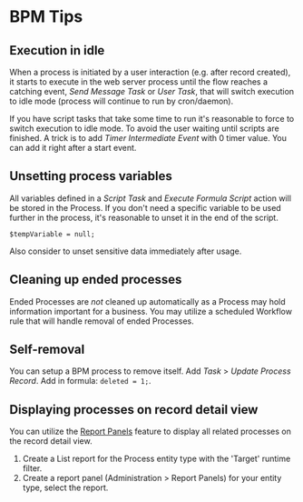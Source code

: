 # BPM Tips

## Execution in idle

When a process is initiated by a user interaction (e.g. after record created), it starts to execute in the web server
process until the flow reaches a catching event, *Send Message Task* or *User Task*, that will switch execution to idle mode (process will continue
to run by cron/daemon). 

If you have script tasks that take some time to run it's reasonable to force to switch execution to idle mode.
To avoid the user waiting until scripts are finished. A trick is to add *Timer Intermediate Event* with 0 timer value.
You can add it right after a start event.

## Unsetting process variables

All variables defined in a *Script Task* and *Execute Formula Script* action will be stored in the Process. If you don't need a specific variable to be used further in the process, it's reasonable to unset it in the end of the script.

```
$tempVariable = null;
```

Also consider to unset sensitive data immediately after usage.

## Cleaning up ended processes

Ended Processes are *not* cleaned up automatically as a Process may hold information important for a business. You may utilize a scheduled Workflow rule that will handle removal of ended Processes.

## Self-removal

You can setup a BPM process to remove itself. Add *Task* > *Update Process Record*. Add in formula: `deleted = 1;`.

## Displaying processes on record detail view

You can utilize the [Report Panels](../user-guide/reports.md#report-panels) feature to display all related processes on the record detail view.

1. Create a List report for the Process entity type with the 'Target' runtime filter.
2. Create a report panel (Administration > Report Panels) for your entity type, select the report.
